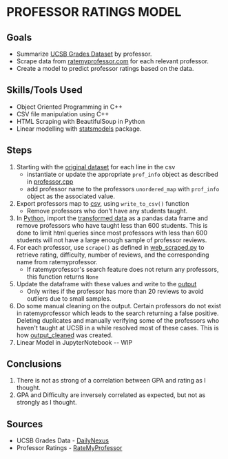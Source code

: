 # PROFESSOR RATINGS MODEL

## Goals
- Summarize [UCSB Grades Dataset](courseGrades.csv) by professor.
- Scrape data from [ratemyprofessor.com](ratemyprofessor.com) for each relevant professor.
- Create a model to predict professor ratings based on the data.

## Skills/Tools Used

- Object Oriented Programming in C++
- CSV file manipulation using C++
- HTML Scraping with BeautifulSoup in Python
- Linear modelling with [statsmodels](https://www.statsmodels.org/stable/index.html) package.

## Steps
1. Starting with the [original dataset](data/courseGrades.csv) for each line in the csv
   - instantiate or update the appropriate `prof_info` object as described in [professor.cpp](RMP_data_transform/professor.cpp)
   - add professor name to the professors `unordered_map` with `prof_info` object as the associated value.
2. Export professors map to [csv](data/transformedData.csv), using `write_to_csv()` function
   - Remove professors who don't have any students taught.
4. In [Python](Python/rmpquery.py), import the [transformed data](data/transformedData.csv) as a pandas data frame and remove professors who have taught less than 600 students.
   This is done to limit html queries since most professors with less than 600 students will not have a large enough sample of professor reviews.
5. For each professor, use `scrape()` as defined in [web_scraped.py](Python/webscraper.py) to retrieve rating, difficulty, number of reviews, and the corresponding name from ratemyprofessor.
   - If ratemyprofessor's search feature does not return any professors, this function returns `None`
6. Update the dataframe with these values and write to the [output](data/output.csv)
   - Only writes if the professor has more than 20 reviews to avoid outliers due to small samples.
8. Do some manual cleaning on the output. Certain professors do not exist in ratemyprofessor which leads to the search returning a false positive. Deleting duplicates and manually
   verifying some of the professors who haven't taught at UCSB in a while resolved most of these cases. This is how [output_cleaned](data/output_cleaned.csv) was created.
7. Linear Model in JupyterNotebook -- WIP

## Conclusions
1. There is not as strong of a correlation between GPA and rating as I thought.
2. GPA and Difficulty are inversely correlated as expected, but not as strongly as I thought.

## Sources
- UCSB Grades Data - [DailyNexus](https://github.com/dailynexusdata/grades-data)
- Professor Ratings - [RateMyProfessor](https://www.ratemyprofessors.com/search/professors/1077?q=)
   
